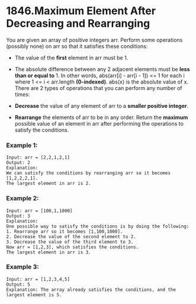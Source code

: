 # 1846.Maximum Element After Decreasing and Rearranging
You are given an array of positive integers arr. Perform some operations (possibly none) on arr so that it satisfies these conditions:

* The value of the **first** element in arr must be 1.
* The absolute difference between any 2 adjacent elements must be **less than or equal to** 1. In other words, abs(arr[i] - arr[i - 1]) <= 1 for each i where 1 <= i < arr.length **(0-indexed)**. abs(x) is the absolute value of x.
There are 2 types of operations that you can perform any number of times:

* **Decrease** the value of any element of arr to a **smaller positive integer**.
* **Rearrange** the elements of arr to be in any order.
Return the **maximum** possible value of an element in arr after performing the operations to satisfy the conditions.

### Example 1:
``` 
Input: arr = [2,2,1,2,1]
Output: 2
Explanation: 
We can satisfy the conditions by rearranging arr so it becomes [1,2,2,2,1].
The largest element in arr is 2.
```
### Example 2:
``` 
Input: arr = [100,1,1000]
Output: 3
Explanation: 
One possible way to satisfy the conditions is by doing the following:
1. Rearrange arr so it becomes [1,100,1000].
2. Decrease the value of the second element to 2.
3. Decrease the value of the third element to 3.
Now arr = [1,2,3], which satisfies the conditions.
The largest element in arr is 3.
```
### Example 3:
``` 
Input: arr = [1,2,3,4,5]
Output: 5
Explanation: The array already satisfies the conditions, and the largest element is 5.
```
 